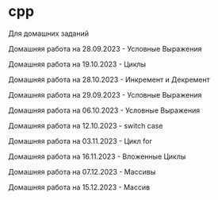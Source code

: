 # cpp
Для домашних заданий 

Домашняя работа на 28.09.2023 - Условные Выражения

Домашняя работа на 19.10.2023 - Циклы

Домашняя работа на 28.10.2023 - Инкремент и Декремент

Домашняя работа на 29.09.2023 - Условные Выражения

Домашняя работа на 06.10.2023 - Условные Выражения

Домашняя работа на 12.10.2023 - switch case

Домашняя работа на 03.11.2023 - Цикл for

Домашняя работа на 16.11.2023 - Вложенные Циклы

Домашняя работа на 07.12.2023 - Массивы

Домашняя работа на 15.12.2023 - Массив

